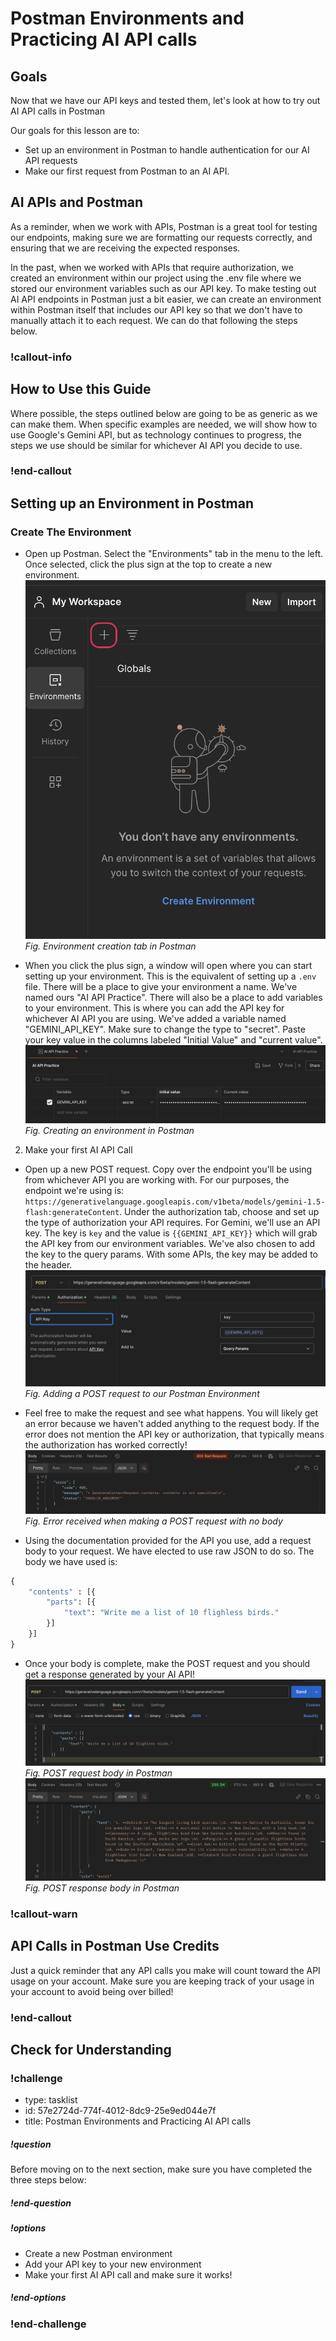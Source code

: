 # Postman Environments and Practicing AI API calls

## Goals
Now that we have our API keys and tested them, let's look at how to try out AI API calls in Postman

Our goals for this lesson are to:
- Set up an environment in Postman to handle authentication for our AI API requests
- Make our first request from Postman to an AI API.

## AI APIs and Postman

As a reminder, when we work with APIs, Postman is a great tool for testing our endpoints, making sure we are formatting our requests correctly, and ensuring that we are receiving the expected responses. 

In the past, when we worked with APIs that require authorization, we created an environment within our project using the .env file where we stored our environment variables such as our API key. To make testing out AI API endpoints in Postman just a bit easier, we can create an environment within Postman itself that includes our API key so that we don't have to manually attach it to each request. We can do that following the steps below.

### !callout-info

## How to Use this Guide

Where possible, the steps outlined below are going to be as generic as we can make them. When specific examples are needed, we will show how to use Google's Gemini API, but as technology continues to progress, the steps we use should be similar for whichever AI API you decide to use.


### !end-callout  

## Setting up an Environment in Postman

### Create The Environment
- Open up Postman. Select the "Environments" tab in the menu to the left. Once selected, click the plus sign at the top to create a new environment. 
![Environments Tab in Postman](assets/postman-and-ai-apis/create-environment-tab.png)  
*Fig. Environment creation tab in Postman*

- When you click the plus sign, a window will open where you can start setting up your environment. This is the equivalent of setting up a `.env` file. There will be a place to give your environment a name. We've named ours "AI API Practice". There will also be a place to add variables to your environment. This is where you can add the API key for whichever AI API you are using. We've added a variable named "GEMINI_API_KEY". Make sure to change the type to "secret". Paste your key value in the columns labeled "Initial Value" and "current value".
![Creating an Environment in Postman](assets/postman-and-ai-apis/create-postman-environment.png) 
*Fig. Creating an environment in Postman*

2. Make your first AI API Call
- Open up a new POST request. Copy over the endpoint you'll be using from whichever API you are working with. For our purposes, the endpoint we're using is: `https://generativelanguage.googleapis.com/v1beta/models/gemini-1.5-flash:generateContent`. Under the authorization tab, choose and set up the type of authorization your API requires. For Gemini, we'll use an API key. The key is `key` and the value is `{{GEMINI_API_KEY}}` which will grab the API key from our environment variables. We've also chosen to add the key to the query params. With some APIs, the key may be added to the header. 
![Creating a POST Request in Postman](assets/postman-and-ai-apis/create-post-request-postman.png) 
*Fig. Adding a POST request to our Postman Environment*

- Feel free to make the request and see what happens. You will likely get an error because we haven't added anything to the request body. If the error does not mention the API key or authorization, that typically means the authorization has worked correctly!
![POST Request Error - no body](assets/postman-and-ai-apis/post-request-no-body-error.png)
*Fig. Error received when making a POST request with no body*

- Using the documentation provided for the API you use, add a request body to your request. We have elected to use raw JSON to do so. The body we have used is:
  
```py
{
    "contents" : [{
        "parts": [{
            "text": "Write me a list of 10 flighless birds."
        }]
    }]
}
```
- Once your body is complete, make the POST request and you should get a response generated by your AI API!
![POST Request body](assets/postman-and-ai-apis/post-request-body.png)
*Fig. POST request body in Postman*
![Postman Response body](assets/postman-and-ai-apis/postman-response-body.png)
*Fig. POST response body in Postman*

### !callout-warn

## API Calls in Postman Use Credits

Just a quick reminder that any API calls you make will count toward the API usage on your account. Make sure you are keeping track of your usage in your account to avoid being over billed!

### !end-callout  

## Check for Understanding

### !challenge

* type: tasklist
* id: 57e2724d-774f-4012-8dc9-25e9ed044e7f
* title: Postman Environments and Practicing AI API calls

##### !question

Before moving on to the next section, make sure you have completed the three steps below:

##### !end-question

##### !options

* Create a new Postman environment
* Add your API key to your new environment
* Make your first AI API call and make sure it works!

##### !end-options

### !end-challenge
